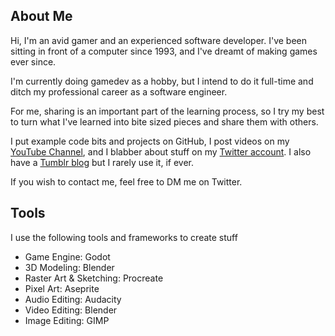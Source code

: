 ## About Me
Hi, I'm an avid gamer and an experienced software developer. I've been sitting in front of a computer since 1993, and I've dreamt of making games ever since.

I'm currently doing gamedev as a hobby, but I intend to do it full-time and ditch my professional career as a software engineer.

For me, sharing is an important part of the learning process, so I try my best to turn what I've learned into bite sized pieces and share them with others.

I put example code bits and projects on GitHub, I post videos on my [YouTube Channel](https://www.youtube.com/channel/UCQYs-YajJnu0dmPNe2lXlow), and I blabber about stuff on my [Twitter account](https://twitter.com/selgesel). I also have a [Tumblr blog](https://selgesel.tumblr.com/) but I rarely use it, if ever.

If you wish to contact me, feel free to DM me on Twitter.

## Tools
I use the following tools and frameworks to create stuff

- Game Engine: Godot
- 3D Modeling: Blender
- Raster Art & Sketching: Procreate
- Pixel Art: Aseprite
- Audio Editing: Audacity
- Video Editing: Blender
- Image Editing: GIMP
